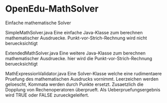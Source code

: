 OpenEdu-MathSolver
==================

Einfache mathematische Solver

SimpleMathSolver.java
Eine einfache Java-Klasse zum berechnen mathematischer Ausdruecke. Punkt-vor-Strich-Rechnung wird nicht beruecksichtigt

ExtendedMathSolver.java
Eine weitere Java-Klasse zum berechnen mathematischer Ausdruecke. hier wird die Punkt-vor-Strich-Rechnung beruecksichtigt

MathExpressionValidator.java
Eine Solver-Klasse welche eine rudimentaere Pruefung des mathematischen Ausdrucks vornimmt. Leerzeichen werden geloescht,
Kommata werden durch Punkte ersetzt. Zusaetzlich die Dopplung von Rechenoperatoren überprueft. Als Ueberpruefungsergebnis
wird TRUE oder FALSE zurueckgeleifert.
